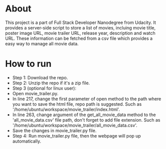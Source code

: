 # About

This project is a part of Full Stack Developer Nanodegree from Udacity.
It provides a server-side script to store a list of movies, incluing movie title, poster image URL, movie trailer URL, release year, description and watch URL.
These information can be fetched from a csv file which provides a easy way to manage all movie data.

# How to run


 * Step 1: Download the repo.
 * Step 2: Unzip the repo if it's a zip file. 
 * Step 3 (optional for linux user):  
  * Open movie_trailer.py.
  * In line 217, change the first parameter of open method to the path where you want to save the html file, repo path is suggested. Such as '/home/ubuntu/workspace/movie_trailer/index.html'.
  * In line 263, change argument of the get_all_movie_data method to the 'all_movie_data.csv' file path, don't forget to add file extension. Such as '/home/ubuntu/workspace/movie_trailer/all_movie_data.csv'.
  * Save the changes in movie_trailer.py file.
 * Step 4: Run movie_trailer.py file, then the webpage will pop up automatically.
